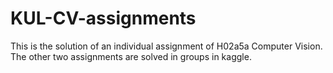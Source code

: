 # KUL-CV-assignments
This is the solution of an individual assignment of H02a5a Computer Vision. The other two assignments are solved in groups in kaggle.
